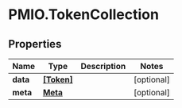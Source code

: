 # PMIO.TokenCollection

## Properties
Name | Type | Description | Notes
------------ | ------------- | ------------- | -------------
**data** | [**[Token]**](Token.md) |  | [optional] 
**meta** | [**Meta**](Meta.md) |  | [optional] 


